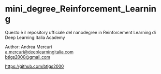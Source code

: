 # mini_degree_Reinforcement_Learning
Questo è il repository ufficiale del nanodegree in Reinforcement Learning di Deep Learning Italia Academy

Author: Andrea Mercuri
<br>
a.mercuri@deeplearningitalia.com
<br>
btlgs2000@gmail.com

https://github.com/btlgs2000
